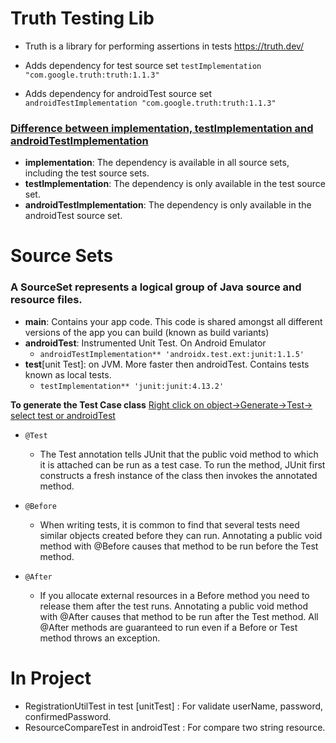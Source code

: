 # Truth Testing Lib
- Truth is a library for performing assertions in tests
https://truth.dev/

- Adds dependency for test source set
`testImplementation "com.google.truth:truth:1.1.3"`

- Adds dependency for androidTest source set
`androidTestImplementation "com.google.truth:truth:1.1.3"`

### <ins> Difference between implementation, testImplementation and androidTestImplementation </ins>

- **implementation**: The dependency is available in all source sets, including the test source sets.
- **testImplementation**: The dependency is only available in the test source set.
- **androidTestImplementation**: The dependency is only available in the androidTest source set.

# Source Sets
### A SourceSet represents a logical group of Java source and resource files.

- **main**: Contains your app code. This code is shared amongst all different versions of the app you can build (known as build variants)
- **androidTest**: Instrumented Unit Test. On Android Emulator
    - `androidTestImplementation** 'androidx.test.ext:junit:1.1.5'`
- **test**[unit Test]: on JVM. More faster then androidTest. Contains tests known as local tests.
    - `testImplementation** 'junit:junit:4.13.2'`
   
   
**To generate the Test Case class**
<ins> Right click on object→Generate→Test→ select test or androidTest </ins>

- `@Test`
    - The Test annotation tells JUnit that the public void method to which it is attached can be run as a test case. To run the method, JUnit first constructs a fresh instance of the class then invokes the annotated method.

- `@Before`
    - When writing tests, it is common to find that several tests need similar objects created before they can run. Annotating a public void method with @Before causes that method to be run before the Test method.

- `@After`
    - If you allocate external resources in a Before method you need to release them after the test runs. Annotating a public void method with @After causes that method to be run after the Test method. All @After methods are guaranteed to run even if a Before or Test method throws an exception.
    
# In Project
- RegistrationUtilTest in test [unitTest] : For validate userName, password, confirmedPassword.
- ResourceCompareTest in androidTest : For compare two string resource.
